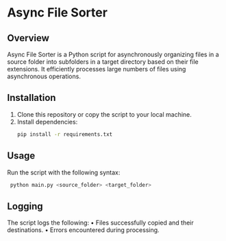 # Async File Sorter

## Overview

Async File Sorter is a Python script for asynchronously organizing files in a source folder into subfolders in a target directory based on their file extensions. It efficiently processes large numbers of files using asynchronous operations.


## Installation

1. Clone this repository or copy the script to your local machine.
2. Install dependencies:
   ```bash
   pip install -r requirements.txt
   ```
## Usage

Run the script with the following syntax:
   ```bash 
    python main.py <source_folder> <target_folder>
   ```

## Logging

The script logs the following:
	•	Files successfully copied and their destinations.
	•	Errors encountered during processing.


